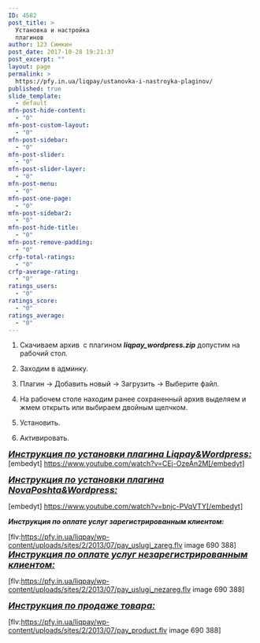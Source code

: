 ```yaml
---
ID: 4582
post_title: >
  Установка и настройка
  плагинов
author: 123 Симкин
post_date: 2017-10-28 19:21:37
post_excerpt: ""
layout: page
permalink: >
  https://pfy.in.ua/liqpay/ustanovka-i-nastroyka-plaginov/
published: true
slide_template:
  - default
mfn-post-hide-content:
  - "0"
mfn-post-custom-layout:
  - "0"
mfn-post-sidebar:
  - "0"
mfn-post-slider:
  - "0"
mfn-post-slider-layer:
  - "0"
mfn-post-menu:
  - "0"
mfn-post-one-page:
  - "0"
mfn-post-sidebar2:
  - "0"
mfn-post-hide-title:
  - "0"
mfn-post-remove-padding:
  - "0"
crfp-total-ratings:
  - "0"
crfp-average-rating:
  - "0"
ratings_users:
  - "0"
ratings_score:
  - "0"
ratings_average:
  - "0"
---
```

1. Скачиваем архив  с плагином <em><strong>liqpay_wordpress.zip</strong></em> допустим на рабочий стол.

1. Заходим в админку.

2. Плагин -&gt; Добавить новый -&gt; Загрузить -&gt; Выберите файл.

3. На рабочем столе находим ранее сохраненный архив выделяем и жмем открыть или выбираем двойным щелчком.

4. Установить.

5. Активировать.

<span style="font-size: large; text-decoration: underline;"><em><strong>Инструкция по установки плагина Liqpay&amp;Wordpress:</strong></em></span>
[embedyt] https://www.youtube.com/watch?v=CEj-OzeAn2M[/embedyt]

<span style="font-size: large; text-decoration: underline;"><em><strong>Инструкция по установки плагина NovaPoshta&amp;Wordpress:</strong></em></span>

[embedyt] https://www.youtube.com/watch?v=bnjc-PVqVTY[/embedyt]

<em><strong>Инструкция по оплате услуг зарегистрированным клиентом:</strong></em>

[flv:https://pfy.in.ua/liqpay/wp-content/uploads/sites/2/2013/07/pay_uslugi_zareg.flv image 690 388]
<span style="font-size: large; text-decoration: underline;"><em><strong>Инструкция по оплате услуг незарегистрированным клиентом:</strong></em></span>

[flv:https://pfy.in.ua/liqpay/wp-content/uploads/sites/2/2013/07/pay_uslugi_nezareg.flv image 690 388]

<span style="font-size: large; text-decoration: underline;"><em><strong>Инструкция по продаже товара:</strong></em></span>

[flv:https://pfy.in.ua/liqpay/wp-content/uploads/sites/2/2013/07/pay_product.flv image 690 388]